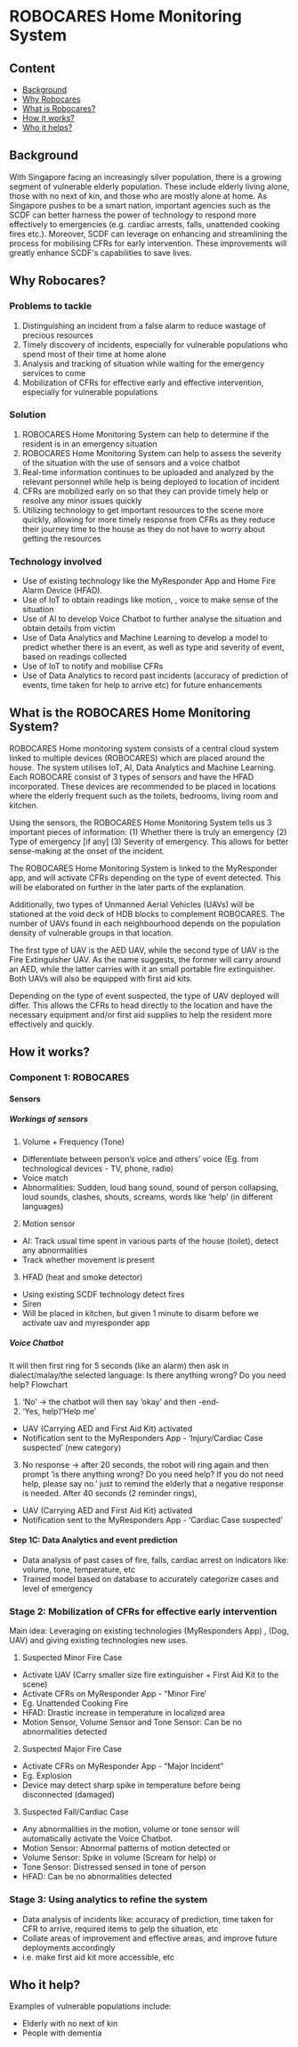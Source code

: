 # ROBOCARES Home Monitoring System

## Content
- [Background](#background)
- [Why Robocares](#why-robocares)
- [What is Robocares?](#what-is-robocares)
- [How it works?](#how-it-works)
- [Who it helps?](#who-it-helps)

## Background
With Singapore facing an increasingly silver population, there is a growing segment of vulnerable elderly population. These include elderly living alone, those with no next of kin, and those who are mostly alone at home. As Singapore pushes to be a smart nation, important agencies such as the SCDF can better harness the power of technology to respond more effectively to emergencies (e.g. cardiac arrests, falls, unattended cooking fires etc.). Moreover, SCDF can leverage on enhancing and streamlining the process for mobilising CFRs for early intervention. These improvements will greatly enhance SCDF's capabilities to save lives.  

## Why Robocares?
### Problems to tackle
1. Distinguishing an incident from a false alarm to reduce wastage of precious resources
2. Timely discovery of incidents, especially for vulnerable populations who spend most of their time at home alone
3. Analysis and tracking of situation while waiting for the emergency services to come
4. Mobilization of CFRs for effective early and effective intervention, especially for vulnerable populations

### Solution
1. ROBOCARES Home Monitoring System can help to determine if the resident is in an emergency situation
2. ROBOCARES Home Monitoring System can help to assess the severity of the situation with the use of sensors and a voice chatbot
3. Real-time information continues to be uploaded and analyzed by the relevant personnel while help is being deployed to location of incident
4. CFRs are mobilized early on so that they can provide timely help or resolve any minor issues quickly
5. Utilizing technology to get important resources to the scene more quickly, allowing for more timely response from CFRs as they reduce their journey time to the house as they do not have to worry about getting the resources

### Technology involved
- Use of existing technology like the MyResponder App and Home Fire Alarm Device (HFAD).
- Use of IoT to obtain readings like motion, , voice to make sense of the situation
- Use of AI to develop Voice Chatbot to further analyse the situation and obtain details from victim
- Use of Data Analytics and Machine Learning to develop a model to predict whether there is an event, as well as type and severity of event, based on readings collected
- Use of IoT to notify and mobilise CFRs
- Use of Data Analytics to record past incidents (accuracy of prediction of events, time taken for help to arrive etc) for future enhancements

## What is the ROBOCARES Home Monitoring System?
ROBOCARES Home monitoring system consists of a central cloud system linked to multiple devices (ROBOCARES) which are placed around the house.  The system utilises IoT, AI, Data Analytics and Machine Learning. Each ROBOCARE consist of 3 types of sensors and have the HFAD incorporated. These devices are recommended to be placed in locations where the elderly frequent such as the toilets, bedrooms, living room and kitchen. 

Using the sensors, the ROBOCARES Home Monitoring System tells us 3 important pieces of information: (1) Whether there is truly an emergency (2) Type of emergency [if any] (3) Severity of emergency. This allows for better sense-making at the onset of the incident.

The ROBOCARES Home Monitoring System is linked to the MyResponder app, and will activate CFRs depending on the type of event detected. This will be elaborated on further in the later parts of the explanation.

Additionally, two types of Unmanned Aerial Vehicles (UAVs) will be stationed at the void deck of HDB blocks to complement ROBOCARES. The number of UAVs found in each neighbourhood depends on the population density of vulnerable groups in that location. 

The first type of UAV is the AED UAV, while the second type of UAV is the Fire Extinguisher UAV. As the name suggests, the former will carry around an AED, while the latter carries with it an small portable fire extinguisher. Both UAVs will also be equipped with first aid kits. 

Depending on the type of event suspected, the type of UAV deployed will differ. This allows the CFRs to head directly to the location and have the necessary equipment and/or first aid supplies to help the resident more effectively and quickly. 

## How it works?
### Component 1: ROBOCARES
####  Sensors
##### Workings of sensors
1. Volume + Frequency (Tone)
- Differentiate between person’s voice and others’ voice (Eg. from technological devices - TV, phone, radio)
- Voice match
- Abnormalities: Sudden, loud bang sound, sound of person collapsing, loud sounds, clashes, shouts, screams, words like ‘help’ (in different languages)
2. Motion sensor
- AI: Track usual time spent in various parts of the house (toilet), detect any abnormalities
- Track whether movement is present
3. HFAD (heat and smoke detector)
- Using existing SCDF technology detect fires
- Siren
- Will be placed in kitchen, but given 1 minute to disarm before we activate uav and myresponder app
##### Voice Chatbot
It will then first ring for 5 seconds (like an alarm)
then ask in dialect/malay/the selected language: Is there anything wrong? Do you need help?
Flowchart
1. ‘No’ -> the chatbot will then say ‘okay’ and then -end-
2. ‘Yes, help’/’Help me’
- UAV (Carrying AED and First Aid Kit) activated 
- Notification sent to the MyResponders App - ‘Injury/Cardiac Case suspected’ (new category)
3. No response → after 20 seconds, the robot will ring again and then prompt ‘is there anything wrong? Do you need help? If you do not need help, please say no.’ just to remind the elderly that a negative response is needed. After 40 seconds (2 reminder rings), 
- UAV (Carrying AED and First Aid Kit) activated 
- Notification sent to the MyResponders App - ‘Cardiac Case suspected’
#### Step 1C: Data Analytics and event prediction
- Data analysis of past cases of fire, falls, cardiac arrest on indicators like: volume, tone, temperature, etc
- Trained model based on database to accurately categorize cases and level of emergency

### Stage 2: Mobilization of CFRs for effective early intervention
Main idea: Leveraging on existing technologies (MyResponders App) , (Dog, UAV) and giving existing technologies new uses. 
1. Suspected Minor Fire Case
- Activate UAV (Carry smaller size fire extinguisher + First Aid Kit to the scene)
- Activate CFRs on MyResponder App - “Minor Fire’
- Eg. Unattended Cooking Fire
- HFAD: Drastic increase in temperature in localized area
- Motion Sensor, Volume Sensor and Tone Sensor: Can be no abnormalities detected
2. Suspected Major Fire Case
- Activate CFRs on MyResponder App - “Major Incident”
- Eg. Explosion 
- Device may detect sharp spike in temperature before being disconnected (damaged)
3. Suspected Fall/Cardiac Case
- Any abnormalities in the motion, volume or tone sensor will automatically activate the Voice Chatbot.
- Motion Sensor: Abnormal patterns of motion detected or 
- Volume Sensor: Spike in volume (Scream for help) or 
- Tone Sensor: Distressed sensed in tone of person
- HFAD: Can be no abnormalities detected

### Stage 3: Using analytics to refine the system
- Data analysis of incidents like: accuracy of prediction, time taken for CFR to arrive, required items to gelp the situation, etc
- Collate areas of improvement and effective areas, and improve future deployments accordingly
- i.e. make first aid kit more accessible, etc

## Who it help?
Examples of vulnerable populations include:
- Elderly with no next of kin
- People with dementia
